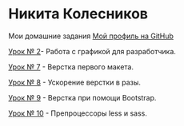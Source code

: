 

# Никита Колесников
Мои домашние задания
[Мой профиль на GitHub](https://github.com/Neecsman)

[Урок № 2](https://github.com/Neecsman/neecsman.github.io/tree/master/Lesson_2 "")- Работа с графикой для разработчика.

[Урок № 7](https://neecsman.github.io/Lesson_7/src/ "") - Верстка первого макета. 

[Урок № 8](https://neecsman.github.io/Lesson_8/src/ "") - Ускорение верстки в разы. 

[Урок № 9](https://neecsman.github.io/Lesson_9/src/ "") - Верстка при помощи Bootstrap. 

[Урок № 10](https://github.com/Neecsman/neecsman.github.io/tree/master/Lesson_10/src "") - Препроцессоры less и sass. 

